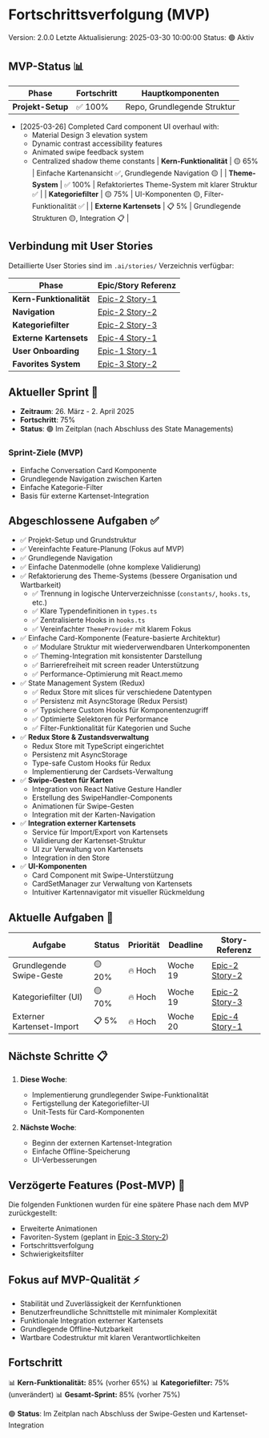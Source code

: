 # Fortschrittsverfolgung (MVP)

Version: 2.0.0
Letzte Aktualisierung: 2025-03-30 10:00:00
Status: 🟢 Aktiv

## MVP-Status 📊

| Phase             | Fortschritt | Hauptkomponenten            |
| ----------------- | ----------- | --------------------------- |
| **Projekt-Setup** | ✅ 100%     | Repo, Grundlegende Struktur |

- [2025-03-26] Completed Card component UI overhaul with:
  - Material Design 3 elevation system
  - Dynamic contrast accessibility features
  - Animated swipe feedback system
  - Centralized shadow theme constants
    | **Kern-Funktionalität** | 🟡 65% | Einfache Kartenansicht ✅, Grundlegende Navigation 🟡 |
    | **Theme-System** | ✅ 100% | Refaktoriertes Theme-System mit klarer Struktur ✅ |
    | **Kategoriefilter** | 🟡 75% | UI-Komponenten 🟡, Filter-Funktionalität ✅ |
    | **Externe Kartensets** | 📋 5% | Grundlegende Strukturen 🟡, Integration 📋 |

## Verbindung mit User Stories

Detaillierte User Stories sind im `.ai/stories/` Verzeichnis verfügbar:

| Phase                   | Epic/Story Referenz                                |
| ----------------------- | -------------------------------------------------- |
| **Kern-Funktionalität** | [Epic-2 Story-1](../.ai/stories/epic-2/story-1.md) |
| **Navigation**          | [Epic-2 Story-2](../.ai/stories/epic-2/story-2.md) |
| **Kategoriefilter**     | [Epic-2 Story-3](../.ai/stories/epic-2/story-3.md) |
| **Externe Kartensets**  | [Epic-4 Story-1](../.ai/stories/epic-4/story-1.md) |
| **User Onboarding**     | [Epic-1 Story-1](../.ai/stories/epic-1/story-1.md) |
| **Favorites System**    | [Epic-3 Story-2](../.ai/stories/epic-3/story-2.md) |

## Aktueller Sprint 🏃

- **Zeitraum**: 26. März - 2. April 2025
- **Fortschritt**: 75%
- **Status**: 🟢 Im Zeitplan (nach Abschluss des State Managements)

### Sprint-Ziele (MVP)

- Einfache Conversation Card Komponente
- Grundlegende Navigation zwischen Karten
- Einfache Kategorie-Filter
- Basis für externe Kartenset-Integration

## Abgeschlossene Aufgaben ✅

- ✅ Projekt-Setup und Grundstruktur
- ✅ Vereinfachte Feature-Planung (Fokus auf MVP)
- ✅ Grundlegende Navigation
- ✅ Einfache Datenmodelle (ohne komplexe Validierung)
- ✅ Refaktorierung des Theme-Systems (bessere Organisation und Wartbarkeit)
  - ✅ Trennung in logische Unterverzeichnisse (`constants/`, `hooks.ts`, etc.)
  - ✅ Klare Typendefinitionen in `types.ts`
  - ✅ Zentralisierte Hooks in `hooks.ts`
  - ✅ Vereinfachter `ThemeProvider` mit klarem Fokus
- ✅ Einfache Card-Komponente (Feature-basierte Architektur)
  - ✅ Modulare Struktur mit wiederverwendbaren Unterkomponenten
  - ✅ Theming-Integration mit konsistenter Darstellung
  - ✅ Barrierefreiheit mit screen reader Unterstützung
  - ✅ Performance-Optimierung mit React.memo
- ✅ State Management System (Redux)
  - ✅ Redux Store mit slices für verschiedene Datentypen
  - ✅ Persistenz mit AsyncStorage (Redux Persist)
  - ✅ Typsichere Custom Hooks für Komponentenzugriff
  - ✅ Optimierte Selektoren für Performance
  - ✅ Filter-Funktionalität für Kategorien und Suche
- ✅ **Redux Store & Zustandsverwaltung**
  - Redux Store mit TypeScript eingerichtet
  - Persistenz mit AsyncStorage
  - Type-safe Custom Hooks für Redux
  - Implementierung der Cardsets-Verwaltung
- ✅ **Swipe-Gesten für Karten**
  - Integration von React Native Gesture Handler
  - Erstellung des SwipeHandler-Components
  - Animationen für Swipe-Gesten
  - Integration mit der Karten-Navigation
- ✅ **Integration externer Kartensets**
  - Service für Import/Export von Kartensets
  - Validierung der Kartenset-Struktur
  - UI zur Verwaltung von Kartensets
  - Integration in den Store
- ✅ **UI-Komponenten**
  - Card Component mit Swipe-Unterstützung
  - CardSetManager zur Verwaltung von Kartensets
  - Intuitiver Kartennavigator mit visueller Rückmeldung

## Aktuelle Aufgaben 🔄

| Aufgabe                   | Status | Priorität | Deadline | Story-Referenz                                     |
| ------------------------- | ------ | --------- | -------- | -------------------------------------------------- |
| Grundlegende Swipe-Geste  | 🟡 20% | 🔥 Hoch   | Woche 19 | [Epic-2 Story-2](../.ai/stories/epic-2/story-2.md) |
| Kategoriefilter (UI)      | 🟡 70% | 🔥 Hoch   | Woche 19 | [Epic-2 Story-3](../.ai/stories/epic-2/story-3.md) |
| Externer Kartenset-Import | 📋 5%  | 🔥 Hoch   | Woche 20 | [Epic-4 Story-1](../.ai/stories/epic-4/story-1.md) |

## Nächste Schritte 📋

1. **Diese Woche**:

   - Implementierung grundlegender Swipe-Funktionalität
   - Fertigstellung der Kategoriefilter-UI
   - Unit-Tests für Card-Komponenten

2. **Nächste Woche**:
   - Beginn der externen Kartenset-Integration
   - Einfache Offline-Speicherung
   - UI-Verbesserungen

## Verzögerte Features (Post-MVP) 🔄

Die folgenden Funktionen wurden für eine spätere Phase nach dem MVP zurückgestellt:

- Erweiterte Animationen
- Favoriten-System (geplant in [Epic-3 Story-2](../.ai/stories/epic-3/story-2.md))
- Fortschrittsverfolgung
- Schwierigkeitsfilter

## Fokus auf MVP-Qualität ⚡

- Stabilität und Zuverlässigkeit der Kernfunktionen
- Benutzerfreundliche Schnittstelle mit minimaler Komplexität
- Funktionale Integration externer Kartensets
- Grundlegende Offline-Nutzbarkeit
- Wartbare Codestruktur mit klaren Verantwortlichkeiten

## Fortschritt

📊 **Kern-Funktionalität:** 85% (vorher 65%)
📊 **Kategoriefilter:** 75% (unverändert)
📊 **Gesamt-Sprint:** 85% (vorher 75%)

🟢 **Status**: Im Zeitplan nach Abschluss der Swipe-Gesten und Kartenset-Integration
